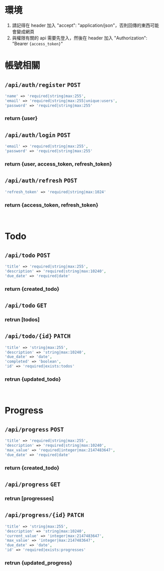 # 環境
1. 請記得在 header 加入 "accept": "application/json"，否則回傳的東西可能會變成網頁
2. 與權限有關的 api 需要先登入，然後在 header 加入 "Authorization": "Bearer `{access_token}`"

# 帳號相關
## `/api/auth/register` `POST`
```php
'name' => 'required|string|max:255',
'email' => 'required|string|max:255|unique:users',
'password' => 'required|string|max:255'
```
### return {user}

## `/api/auth/login` `POST`
```php
'email' => 'required|string|max:255',
'password' => 'required|string|max:255'
```
### return {user, access_token, refresh_token}

## `/api/auth/refresh` `POST`
```php
'refresh_token' => 'required|string|max:1024'
```
### return {access_token, refresh_token}
<br>

# Todo
## `/api/todo` `POST`
```php
'title' => 'required|string|max:255',
'description' => 'required|string|max:10240',
'due_date' => 'required|date'
```
### return {created_todo}

## `/api/todo` `GET`
### retrun [todos]

## `/api/todo/{id}` `PATCH`
```php
'title' => 'string|max:255',
'description' => 'string|max:10240',
'due_date' => 'date',
'completed' => 'boolean',
'id' => 'required|exists:todos'
```
### retrun {updated_todo}
<br>

# Progress
## `/api/progress` `POST`
```php
'title' => 'required|string|max:255',
'description' => 'required|string|max:10240',
'max_value' => 'required|integer|max:2147483647',
'due_date' => 'required|date'
```
### return {created_todo}
  
## `/api/progress` `GET`
### retrun [progresses]

## `/api/progress/{id}` `PATCH`
```php
'title' => 'string|max:255',
'description' => 'string|max:10240',
'current_value' => 'integer|max:2147483647',
'max_value' => 'integer|max:2147483647',
'due_date' => 'date',
'id' => 'required|exists:progresses'
```
### retrun {updated_progress}